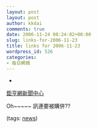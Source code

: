 ```yaml
---
layout: post
layout: post
author: kkdai
comments: true
date: 2006-11-24 08:24:02+00:00
slug: links-for-2006-11-23
title: links for 2006-11-23
wordpress_id: 526
categories:
- 每日網摘
---
```



	
  * 
		

[鉅亨網新聞中心](http://www.cnyes.com/newscenter/dspnewsS.asp?fi=%5CNEWSBASE%5C20061123%5CWEB385&vi=32076&date=20061123&time=13:55:30&pagetype=index1&cls=index1_headline)


		

Oh~~~~~ 訊連要被購併??


		

(tags: [news](http://del.icio.us/kkdai/news))


	


